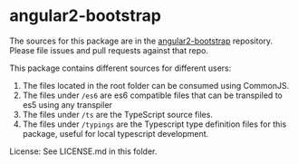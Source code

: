 angular2-bootstrap
=========

The sources for this package are in the [angular2-bootstrap](https://github.com/SebastianM/angular2-bootstrap) repository. Please file issues and pull requests against that repo.

This package contains different sources for different users:

1. The files located in the root folder can be consumed using CommonJS.
2. The files under `/es6` are es6 compatible files that can be transpiled to
   es5 using any transpiler
3. The files under `/ts` are the TypeScript source files.
4. The files under `/typings` are the Typescript type definition files for this package, useful for local typescript development.

License: See LICENSE.md in this folder.
